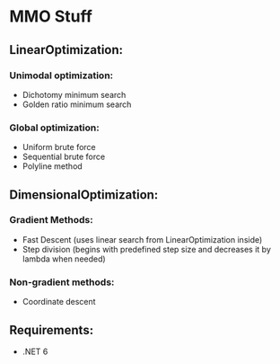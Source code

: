 # MMO Stuff
## LinearOptimization:
### Unimodal optimization:
- Dichotomy minimum search
- Golden ratio minimum search
### Global optimization:
- Uniform brute force
- Sequential brute force
- Polyline method
## DimensionalOptimization:
### Gradient Methods:
- Fast Descent (uses linear search from LinearOptimization inside)
- Step division (begins with predefined step size and decreases it by lambda when needed)
### Non-gradient methods:
- Coordinate descent

## Requirements:
- .NET 6

